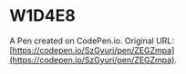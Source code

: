# W1D4E8

A Pen created on CodePen.io. Original URL: [https://codepen.io/SzGyuri/pen/ZEGZmpa](https://codepen.io/SzGyuri/pen/ZEGZmpa).


